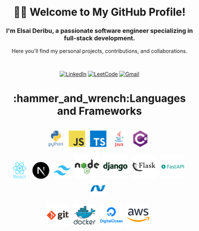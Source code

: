 <div align="center">

# 👨‍💻 Welcome to My GitHub Profile!

<h3>I'm Elsai Deribu, a passionate software engineer specializing in full-stack development.  </h3>

Here you'll find my personal projects, contributions, and collaborations.

<br>

<div align="center">
      
[![LinkedIn](https://img.shields.io/badge/LinkedIn-0A66C2?style=flat&logo=linkedin&logoColor=white)](https://www.linkedin.com/in/elsaideribu/)   [![LeetCode](https://img.shields.io/badge/LeetCode-FFA116?style=flat&logo=leetcode&logoColor=black)](https://leetcode.com/u/Elsai/)  [![Gmail](https://img.shields.io/badge/Gmail-D14836?style=flat&logo=gmail&logoColor=white)](mailto:elsaideribu7@gmail.com)

</div>

</div>


<p align="center">
      <h1 align="center"><strong>:hammer_and_wrench:Languages and Frameworks</strong> </h2>
</p>
<br>
<div align="center">
  <!-- Languages -->
  <div >
    <img class="dev-icon" src="https://github.com/devicons/devicon/blob/master/icons/python/python-original-wordmark.svg" title="Python" alt="Python" width="45" height="45"/>&nbsp;&nbsp;
    <img class="dev-icon" src="https://github.com/devicons/devicon/blob/master/icons/javascript/javascript-original.svg" title="JavaScript" alt="JavaScript" width="45" height="45"/>&nbsp;&nbsp;
    <img class="dev-icon" src="https://github.com/devicons/devicon/blob/master/icons/typescript/typescript-original.svg" title="TypeScript" alt="TypeScript" width="45" height="45"/>&nbsp;&nbsp;
    <img class="dev-icon" src="https://github.com/devicons/devicon/blob/master/icons/java/java-original-wordmark.svg" title="Java" alt="Java" width="45" height="45"/>&nbsp;&nbsp;
    <img class="dev-icon" src="https://github.com/devicons/devicon/blob/master/icons/csharp/csharp-original.svg" title="C#" alt="C#" width="45" height="45"/>&nbsp;&nbsp;
  </div>
  <br>
  <!-- Frameworks & Libraries -->
  <div >
    <img class="dev-icon p-2 border-2 rounded-lg" src="https://github.com/devicons/devicon/blob/master/icons/react/react-original-wordmark.svg" title="React" alt="React" width="45" height="45"/>&nbsp;&nbsp;
    <img class="dev-icon p-2 border-2 rounded-lg" src="https://github.com/devicons/devicon/blob/master/icons/nextjs/nextjs-original.svg" title="Next.js" alt="Next.js" width="45" height="45"/>&nbsp;&nbsp;
    <img class="dev-icon p-0 border-2 rounded-lg" src="https://github.com/devicons/devicon/blob/master/icons/tailwindcss/tailwindcss-original.svg" alt="Tailwind CSS" width="45" height="45"/>&nbsp;&nbsp;
    <img class="dev-icon p-2 border-2 rounded-lg" src="https://github.com/devicons/devicon/blob/master/icons/nodejs/nodejs-original-wordmark.svg" title="NodeJS" alt="NodeJS" width="65" height="65"/>&nbsp;&nbsp;
    <img class="dev-icon p-2 border-2 rounded-lg" src="https://github.com/devicons/devicon/blob/master/icons/django/django-plain-wordmark.svg" title="Django" alt="Django" width="65" height="65"/>&nbsp;&nbsp;
    <img class="dev-icon p-2 border-2 rounded-lg" src="https://github.com/devicons/devicon/blob/master/icons/flask/flask-original-wordmark.svg" title="Flask" alt="Flask" width="65" height="65"/>&nbsp;&nbsp;
    <img class="dev-icon p-2 border-2 rounded-lg" src="https://github.com/devicons/devicon/blob/master/icons/fastapi/fastapi-original-wordmark.svg" title="FastAPI" alt="FastAPI" width="65" height="65"/>&nbsp;&nbsp;
    <img class="dev-icon p-2 border-2 rounded-lg" src="https://github.com/devicons/devicon/blob/master/icons/dot-net/dot-net-original.svg" title="ASP.NET" alt="ASP.NET" width="45" height="45"/>&nbsp;&nbsp;
  </div>
  <br>

  <!-- Tools -->
  <div>
      <!-- Tools -->
<div>
    <img class="dev-icon p-2 border-2 rounded-lg" src="https://github.com/devicons/devicon/blob/master/icons/git/git-original-wordmark.svg" title="Git" alt="Git" width="60" height="60"/>&nbsp;&nbsp;
    <img class="dev-icon p-2 border-2 rounded-lg" src="https://github.com/devicons/devicon/blob/master/icons/docker/docker-original-wordmark.svg" title="Docker" alt="Docker" width="60" height="60"/>&nbsp;&nbsp;
    <img class="dev-icon p-2 border-2 rounded-lg" src="https://github.com/devicons/devicon/blob/master/icons/digitalocean/digitalocean-original-wordmark.svg" title="Docker" alt="Docker" width="60" height="60"/>&nbsp;&nbsp;
    <img class="dev-icon p-2 border-2 rounded-lg" src="https://github.com/devicons/devicon/blob/master/icons/amazonwebservices/amazonwebservices-original-wordmark.svg" title="Docker" alt="Docker" width="60" height="60"/>&nbsp;&nbsp;
    
      
</div>

  </div>
</div>

